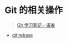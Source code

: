# Git 的相关操作

> [Git 学习笔记 - 语雀](https://www.yuque.com/yunyoujun/notes/git-learn-note)

- [git rebase](https://git-scm.com/docs/git-rebase)
